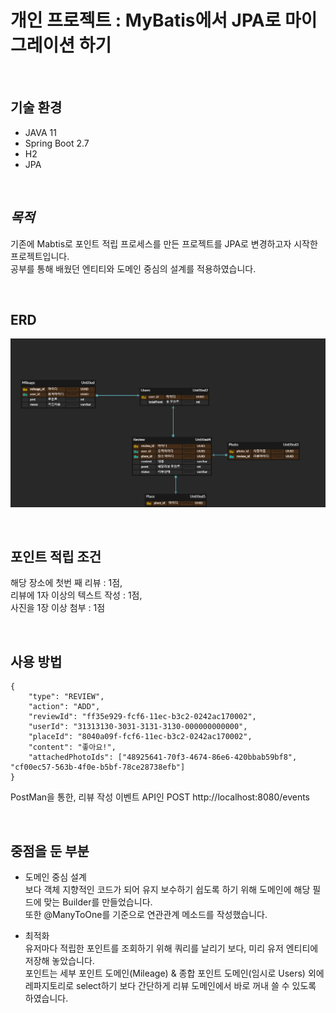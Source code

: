 # 개인 프로젝트 : MyBatis에서 JPA로 마이그레이션 하기

</br>

## **기술 환경**
- JAVA 11
- Spring Boot 2.7
- H2
- JPA

</br>

## *목적*
기존에 Mabtis로 포인트 적립 프로세스를 만든 프로젝트를 JPA로 변경하고자 시작한 프로젝트입니다.</br>
공부를 통해 배웠던 엔티티와 도메인 중심의 설계를 적용하였습니다.


</br>

## ERD
![ERD](./image/JPA2.png)

</br>


## 포인트 적립 조건
해당 장소에 첫번 째 리뷰 :  1점, </br>
리뷰에 1자 이상의 텍스트 작성 :  1점, </br>
사진을 1장 이상 첨부 : 1점

</br>

## 사용 방법

```
{
    "type": "REVIEW",
    "action": "ADD",
    "reviewId": "ff35e929-fcf6-11ec-b3c2-0242ac170002",
    "userId": "31313130-3031-3131-3130-000000000000",
    "placeId": "8040a09f-fcf6-11ec-b3c2-0242ac170002",
    "content": "좋아요!",
    "attachedPhotoIds": ["48925641-70f3-4674-86e6-420bbab59bf8", "cf00ec57-563b-4f0e-b5bf-78ce28738efb"]
}
```

PostMan을 통한, 리뷰 작성 이벤트 API인 POST http://localhost:8080/events

</br>

## 중점을 둔 부분
- 도메인 중심 설계</br>
보다 객체 지향적인 코드가 되어 유지 보수하기 쉽도록 하기 위해 도메인에 해당 필드에 맞는 Builder를 만들었습니다.</br>
또한 @ManyToOne를 기준으로 연관관계 메소드를 작성했습니다. </br>

- 최적화</br>
유저마다 적립한 포인트를 조회하기 위해 쿼리를 날리기 보다, 미리 유저 엔티티에 저장해 놓았습니다. </br>
포인트는 세부 포인트 도메인(Mileage) & 종합 포인트 도메인(임시로 Users) 외에 레파지토리로 select하기 보다 간단하게 리뷰 도메인에서 바로 꺼내 쓸 수 있도록 하였습니다.</br>

